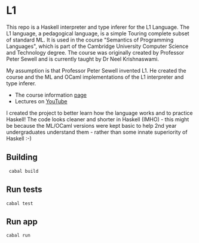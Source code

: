 # L1

This repo is a Haskell interpreter and type inferer for the L1 Language. The L1 language, a pedagogical language, is a simple Touring complete subset of standard ML. It is used in the course "Semantics of Programming Languages", which is part of the Cambridge University Computer Science and Technology degree. The course was originally created by Professor Peter Sewell and is currently taught by Dr Neel Krishnaswami. 

My assumption is that Professor Peter Sewell invented L1. He created the course and the ML and OCaml implementations of the L1 interpreter and type inferer.

* The course information [page](https://www.cl.cam.ac.uk/teaching/2223/Semantics/)
* Lectures on [YouTube](https://www.youtube.com/playlist?list=PL-2hPK7m5S3hVagseKDPxCBZEqg0PqZhs) 


I created the project to better learn how the language works and to practice Haskell! The code looks cleaner and shorter in Haskell (IMHO) - this might be because the ML/OCaml versions were kept basic to help 2nd year undergraduates understand them - rather than some innate superiority of Haskell :-)



## Building

     cabal build

## Run tests

    cabal test


## Run app

    cabal run


